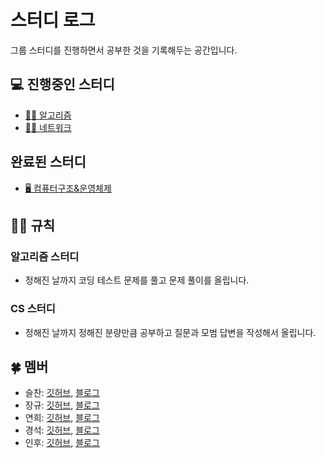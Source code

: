 # 스터디 로그

그룹 스터디를 진행하면서 공부한 것을 기록해두는 공간입니다.

## 💻 진행중인 스터디

- [🧙‍♀️ 알고리즘](/study/algorithms/)
- [🏃‍♀️ 네트워크](/study/network/)

## 완료된 스터디

- [🖥️ 컴퓨터구조&운영체제](/study/os/)

## 👮‍♀️ 규칙

### 알고리즘 스터디
- 정해진 날까지 코딩 테스트 문제를 풀고 문제 풀이를 올립니다.

### CS 스터디
- 정해진 날까지 정해진 분량만큼 공부하고 질문과 모범 답변을 작성해서 올립니다.

## 🍀 멤버

- 슬찬: [깃허브](https://github.com/seulchan), [블로그](https://hogwarts-cs.tistory.com/)
- 장규: [깃허브](https://github.com/MinKevin), [블로그](https://actually94.tistory.com/)
- 연희: [깃허브](https://github.com/lyh951212), [블로그](https://rooftopservant.tistory.com/)
- 경석: [깃허브](https://github.com/moon-July5), [블로그](https://velog.io/@moon-july5)
- 인후: [깃허브](https://github.com/itstimi-XD), [블로그](https://wealthy-raptor-d2f.notion.site/Developement-055cc7ea17cc4b8bb9e4473dae473bfe)